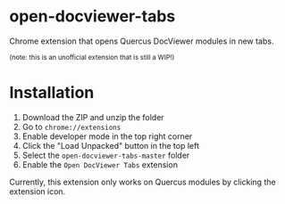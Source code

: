 # open-docviewer-tabs
Chrome extension that opens Quercus DocViewer modules in new tabs.

<sub>(note: this is an unofficial extension that is still a WIP!)

# Installation
1. Download the ZIP and unzip the folder
2. Go to `chrome://extensions`
3. Enable developer mode in the top right corner
4. Click the "Load Unpacked" button in the top left
5. Select the `open-docviewer-tabs-master` folder
6. Enable the `Open DocViewer Tabs` extension

Currently, this extension only works on Quercus modules by clicking the extension icon.
